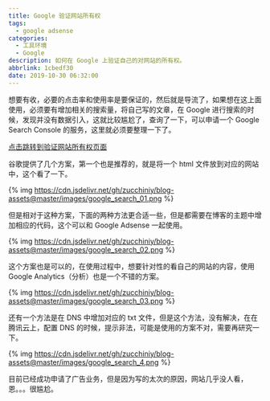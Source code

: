 ```yaml
---
title: Google 验证网站所有权
tags:
  - google adsense
categories:
  - 工具环境
  - Google
description: 如何在 Google 上验证自己的对网站的所有权。
abbrlink: 1cbedf30
date: 2019-10-30 06:32:00
---
```


想要有收，必要的点击率和使用率是要保证的，然后就是导流了，如果想在这上面使用，必须要有增加相关的搜索量，将自己写的文章，在 Google 进行搜索的时候，发现并没有数据引入，这就比较尴尬了，查询了一下，可以申请一个 Google Search Console 的服务，这里就必须要整理一下了。

[点击跳转到验证网站所有权页面](https://support.google.com/webmasters/answer/9008080#google%5Fanalytics%5Fverification)

谷歌提供了几个方案，第一个也是推荐的，就是将一个 html 文件放到对应的网站中，这个看了一下。

{% img https://cdn.jsdelivr.net/gh/zucchiniy/blog-assets@master/images/google_search_01.png %}

但是相对于这种方案，下面的两种方法更合适一些，但是都需要在博客的主题中增加相应的代码，这个可以和 Google Adsense 一起使用。

{% img https://cdn.jsdelivr.net/gh/zucchiniy/blog-assets@master/images/google_search_02.png %}

这个方案也是可以的，在使用过程中，想要针对性的看自己的网站的内容，使用 Google Analytics（分析）也是一个不错的方案。

{% img https://cdn.jsdelivr.net/gh/zucchiniy/blog-assets@master/images/google_search_03.png %}

还有一个方法是在 DNS 中增加对应的 txt 文件，但是这个方法，没有解决，在在腾讯云上，配置 DNS 的时候，提示非法，可能是使用的方案不对，需要再研究一下。

{% img https://cdn.jsdelivr.net/gh/zucchiniy/blog-assets@master/images/google_search_4.png %}

目前已经成功申请了广告业务，但是因为写的太次的原因，网站几乎没人看，恩。。。很尴尬。
